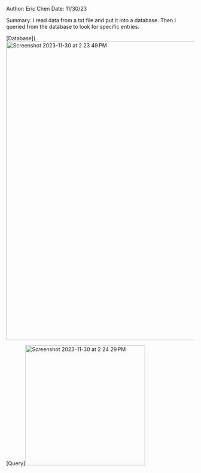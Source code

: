 Author: Eric Chen
Date: 11/30/23

Summary: I read data from a txt file and put it into a database. Then I queried from the database to look for specific entries.

[Database](<img width="796" alt="Screenshot 2023-11-30 at 2 23 49 PM" src="https://github.com/BU-EC444/Chen-Eric/assets/98416392/616a15ba-42d0-4d96-8a9b-a202cfea1852">

[Query]<img width="320" alt="Screenshot 2023-11-30 at 2 24 29 PM" src="https://github.com/BU-EC444/Chen-Eric/assets/98416392/406de081-47f6-4f21-afd3-188c928e8e50">

